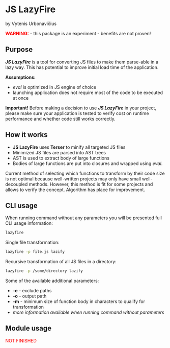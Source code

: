 # JS LazyFire

by Vytenis Urbonavičius

<span style="color: red">**WARNING:**</span> - this package is an experiment - benefits are not proven!

## Purpose

**_JS LazyFire_** is a tool for converting JS files to make them parse-able in a lazy way.
This has potential to improve initial load time of the application.

**Assumptions:**

- _eval_ is optimized in JS engine of choice
- launching application does not require most of the code to be executed at once

**Important!** Before making a decision to use **_JS LazyFire_** in your project, please make sure your application is tested to verify cost on runtime performance and whether code still works correctly.

## How it works

- **JS LazyFire** uses **Terser** to minify all targeted JS files
- Minimized JS files are parsed into AST trees
- AST is used to extract body of large functions
- Bodies of large functions are put into closures and wrapped using _eval_.

Current method of selecting which functions to transform by their code size is not optimal because well-written projects may only have small well-decoupled methods. However, this method is fit for some projects and allows to verify the concept. Algorithm has place for improvement.

## CLI usage

When running command without any parameters you will be presented full CLI usage information:

```bash
lazyfire
```

Single file transformation:

```bash
lazyfire -p file.js lazify
```

Recursive transformation of all JS files in a directory:

```bash
lazyfire -p /some/directory lazify
```

Some of the available additional parameters:

- **-e** - exclude paths
- **-o** - output path
- **-m** - minimum size of function body in characters to qualify for transformation
- _more information available when running command without parameters_

## Module usage

<span style="color: red">NOT FINISHED</span>
